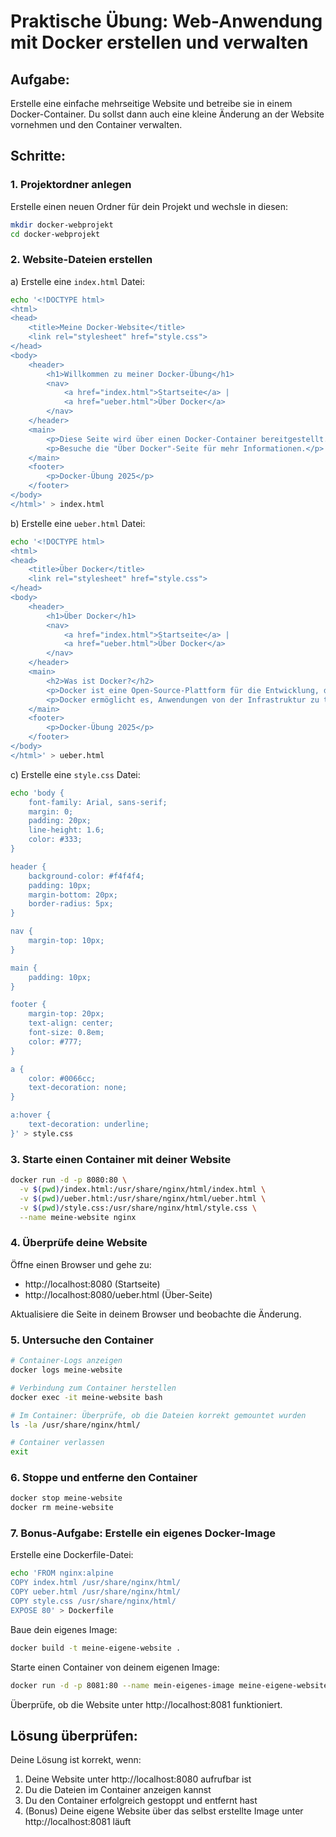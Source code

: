 # Praktische Übung: Web-Anwendung mit Docker erstellen und verwalten

## Aufgabe:

Erstelle eine einfache mehrseitige Website und betreibe sie in einem Docker-Container. Du sollst dann auch eine kleine Änderung an der Website vornehmen und den Container verwalten.

## Schritte:

### 1. Projektordner anlegen
Erstelle einen neuen Ordner für dein Projekt und wechsle in diesen:
```bash
mkdir docker-webprojekt
cd docker-webprojekt
```

### 2. Website-Dateien erstellen

a) Erstelle eine `index.html` Datei:
```bash
echo '<!DOCTYPE html>
<html>
<head>
    <title>Meine Docker-Website</title>
    <link rel="stylesheet" href="style.css">
</head>
<body>
    <header>
        <h1>Willkommen zu meiner Docker-Übung</h1>
        <nav>
            <a href="index.html">Startseite</a> |
            <a href="ueber.html">Über Docker</a>
        </nav>
    </header>
    <main>
        <p>Diese Seite wird über einen Docker-Container bereitgestellt.</p>
        <p>Besuche die "Über Docker"-Seite für mehr Informationen.</p>
    </main>
    <footer>
        <p>Docker-Übung 2025</p>
    </footer>
</body>
</html>' > index.html
```

b) Erstelle eine `ueber.html` Datei:
```bash
echo '<!DOCTYPE html>
<html>
<head>
    <title>Über Docker</title>
    <link rel="stylesheet" href="style.css">
</head>
<body>
    <header>
        <h1>Über Docker</h1>
        <nav>
            <a href="index.html">Startseite</a> |
            <a href="ueber.html">Über Docker</a>
        </nav>
    </header>
    <main>
        <h2>Was ist Docker?</h2>
        <p>Docker ist eine Open-Source-Plattform für die Entwicklung, den Versand und die Ausführung von Anwendungen.</p>
        <p>Docker ermöglicht es, Anwendungen von der Infrastruktur zu trennen, sodass Software schnell bereitgestellt werden kann.</p>
    </main>
    <footer>
        <p>Docker-Übung 2025</p>
    </footer>
</body>
</html>' > ueber.html
```

c) Erstelle eine `style.css` Datei:
```bash
echo 'body {
    font-family: Arial, sans-serif;
    margin: 0;
    padding: 20px;
    line-height: 1.6;
    color: #333;
}

header {
    background-color: #f4f4f4;
    padding: 10px;
    margin-bottom: 20px;
    border-radius: 5px;
}

nav {
    margin-top: 10px;
}

main {
    padding: 10px;
}

footer {
    margin-top: 20px;
    text-align: center;
    font-size: 0.8em;
    color: #777;
}

a {
    color: #0066cc;
    text-decoration: none;
}

a:hover {
    text-decoration: underline;
}' > style.css
```

### 3. Starte einen Container mit deiner Website
```bash
docker run -d -p 8080:80 \
  -v $(pwd)/index.html:/usr/share/nginx/html/index.html \
  -v $(pwd)/ueber.html:/usr/share/nginx/html/ueber.html \
  -v $(pwd)/style.css:/usr/share/nginx/html/style.css \
  --name meine-website nginx
```

### 4. Überprüfe deine Website
Öffne einen Browser und gehe zu:
- http://localhost:8080 (Startseite)
- http://localhost:8080/ueber.html (Über-Seite)


Aktualisiere die Seite in deinem Browser und beobachte die Änderung.

### 5. Untersuche den Container
```bash
# Container-Logs anzeigen
docker logs meine-website

# Verbindung zum Container herstellen
docker exec -it meine-website bash

# Im Container: Überprüfe, ob die Dateien korrekt gemountet wurden
ls -la /usr/share/nginx/html/

# Container verlassen
exit
```

### 6. Stoppe und entferne den Container
```bash
docker stop meine-website
docker rm meine-website
```

### 7. Bonus-Aufgabe: Erstelle ein eigenes Docker-Image

Erstelle eine Dockerfile-Datei:
```bash
echo 'FROM nginx:alpine
COPY index.html /usr/share/nginx/html/
COPY ueber.html /usr/share/nginx/html/
COPY style.css /usr/share/nginx/html/
EXPOSE 80' > Dockerfile
```

Baue dein eigenes Image:
```bash
docker build -t meine-eigene-website .
```

Starte einen Container von deinem eigenen Image:
```bash
docker run -d -p 8081:80 --name mein-eigenes-image meine-eigene-website
```

Überprüfe, ob die Website unter http://localhost:8081 funktioniert.

## Lösung überprüfen:

Deine Lösung ist korrekt, wenn:
1. Deine Website unter http://localhost:8080 aufrufbar ist
2. Du die Dateien im Container anzeigen kannst
3. Du den Container erfolgreich gestoppt und entfernt hast
4. (Bonus) Deine eigene Website über das selbst erstellte Image unter http://localhost:8081 läuft
